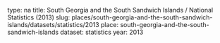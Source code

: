 type: na
title: South Georgia and the South Sandwich Islands / National Statistics (2013)
slug: places/south-georgia-and-the-south-sandwich-islands/datasets/statistics/2013
place: south-georgia-and-the-south-sandwich-islands
dataset: statistics
year: 2013
